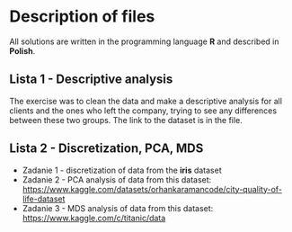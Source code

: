 # Description of files
All solutions are written in the programming language **R** and described in **Polish**. 

## Lista 1 - Descriptive analysis
The exercise was to clean the data and make a descriptive analysis for all clients and the ones who left the company, trying to see any differences between these two groups. The link to the dataset is in the file.

## Lista 2 - Discretization, PCA, MDS
* Zadanie 1 - discretization of data from the **iris** dataset
* Zadanie 2 - PCA analysis of data from this dataset: https://www.kaggle.com/datasets/orhankaramancode/city-quality-of-life-dataset
* Zadanie 3 - MDS analysis of data from this dataset: https://www.kaggle.com/c/titanic/data
